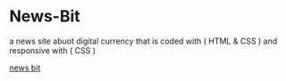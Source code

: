 # News-Bit
a news site abuot digital currency that is coded with ( HTML &amp; CSS ) and responsive with ( CSS )

[news bit](https://user-images.githubusercontent.com/115989372/200174097-fe1a6c54-0a0b-4f1e-9f5f-caa0955da089.PNG)
